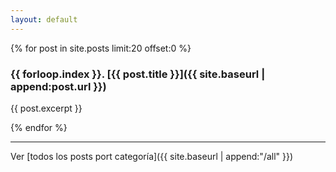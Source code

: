 ```yaml
---
layout: default
---
```


{% for post in site.posts limit:20 offset:0 %}
### {{ forloop.index }}. [{{ post.title }}]({{ site.baseurl | append:post.url }})

{{ post.excerpt }}

{% endfor %}

<hr>

Ver [todos los posts port categoría]({{ site.baseurl | append:"/all" }})
